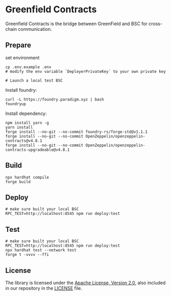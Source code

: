 # Greenfield Contracts
Greenfield Contracts is the bridge between GreenField and BSC for cross-chain communication.

## Prepare

set environment
```shell
cp .env.example .env
# modify the env variable `DeployerPrivateKey` to your own private key

# Launch a local test BSC
```

Install foundry:
```shell script
curl -L https://foundry.paradigm.xyz | bash
foundryup
```

Install dependency:
```shell
npm install yarn -g
yarn install
forge install --no-git --no-commit foundry-rs/forge-std@v1.1.1
forge install --no-git --no-commit OpenZeppelin/openzeppelin-contracts@v4.8.1
forge install --no-git --no-commit OpenZeppelin/openzeppelin-contracts-upgradeable@v4.8.1
```

## Build
```shell
npx hardhat compile
forge build
```

## Deploy
```shell
# make sure built your local BSC
RPC_TEST=http://localhost:8545 npm run deploy:test
```

## Test
```shell
# make sure built your local BSC  
RPC_TEST=http://localhost:8545 npm run deploy:test
npx hardhat test --network test
forge t -vvvv --ffi
```

## License
The library is licensed under the [Apache License, Version 2.0](https://www.apache.org/licenses/LICENSE-2.0),
also included in our repository in the [LICENSE](LICENSE) file.
